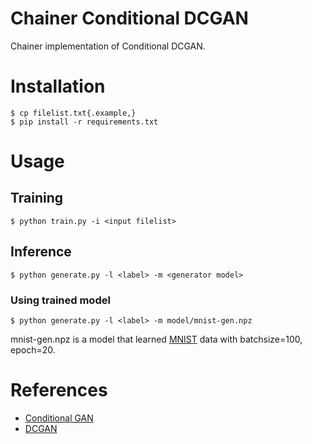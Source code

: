 # Chainer Conditional DCGAN

Chainer implementation of Conditional DCGAN.

# Installation

```
$ cp filelist.txt{.example,}
$ pip install -r requirements.txt
```

# Usage

## Training

```
$ python train.py -i <input filelist>
```

## Inference

```
$ python generate.py -l <label> -m <generator model>
```

### Using trained model

```
$ python generate.py -l <label> -m model/mnist-gen.npz
```

mnist-gen.npz is a model that learned [MNIST](http://yann.lecun.com/exdb/mnist/) data with batchsize=100, epoch=20.

# References

* [Conditional GAN](https://arxiv.org/pdf/1411.1784)
* [DCGAN](https://arxiv.org/abs/1511.06434)
